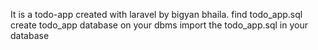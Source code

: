 It is a todo-app created with laravel by bigyan bhaila.
find todo_app.sql
create todo_app database on your dbms
import the todo_app.sql in your database



